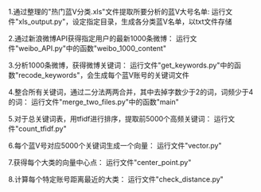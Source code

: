 1.通过整理的"热门蓝V分类.xls"文件提取所要分析的蓝V大号名单:
	运行文件"xls_output.py"，设定指定目录，生成各分类蓝V名单，以txt文件存储

2.通过新浪微博API获得指定用户的最新1000条微博：
	运行文件"weibo_API.py"中的函数"weibo_1000_content"
	
3.分析1000条微博，获得微博关键词：
	运行文件"get_keywords.py"中的函数"recode_keywords"，会生成每个蓝V账号的关键词文件

4.整合所有关键词，通过二分法两两合并，其中去掉字数少于2的词，词频少于4的词：
	运行文件"merge_two_files.py"中的函数"main"
	
5.对于总关键词表，用tfidf进行排序，提取前5000个高频关键词：
	运行文件"count_tfidf.py"
	
6.每个蓝V号对应5000个关键词生成一个向量：
	运行文件"vector.py"
	
7.获得每个大类的向量中心点：
	运行文件"center_point.py"
	
8.计算每个特定账号距离最近的大类：
	运行文件"check_distance.py"
